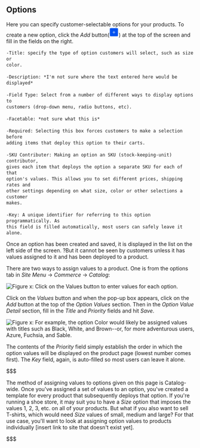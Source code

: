  
## Options

Here you can specify customer-selectable options for your products. To create
a new option, click the *Add* button(![Add](../../../images/icon-add.png)) at
the top of the screen and fill in the fields on the right.

    -Title: specify the type of option customers will select, such as size or
    color.

    -Description: *I'm not sure where the text entered here would be displayed*

    -Field Type: Select from a number of different ways to display options to
    customers (drop-down menu, radio buttons, etc).

    -Facetable: *not sure what this is*

    -Required: Selecting this box forces customers to make a selection before
    adding items that deploy this option to their carts.

    -SKU Contributer: Making an option an SKU (stock-keeping-unit) contributor,
    gives each item that deploys the option a separate SKU for each of that
    option's values. This allows you to set different prices, shipping rates and
    other settings depending on what size, color or other selections a customer
    makes.

    -Key: A unique identifier for referring to this option programmatically. As
    this field is filled automatically, most users can safely leave it alone.

Once an option has been created and saved, it is displayed in the list on the
left side of the screen. <!--Sometimes when I hit the save button, the new
option just disappears. But not always. I haven't been able to work out
a pattern-->?But it cannot be seen by customers unless it has values assigned to
it and has been deployed to a product.

There are two ways to assign values to a product. One is from the options tab in
*Site Menu* &rarr; *Commerce* &rarr; *Catalog*:

![Figure x: Click on the *Values* button to enter values for each 
option.](../../../images/options.png) 

Click on the *Values* button and when the pop-up box appears, click on the *Add*
button at the top of the *Option Values* section. Then in the *Option Value
Detail* section, fill in the *Title* and *Priority* fields and hit *Save*.

![Figure x: For example, the option *Color* would likely be assigned values with
titles such as *Black*, *White*, and *Brown*--or, for more adventurous users, 
*Azure*, *Fuchsia*, and *Sable*.](../../../images/option-values.png) 

The contents of the *Priority* field simply establish the order in which the
option values will be displayed on the product page (lowest number comes first).
The *Key* field, again, is auto-filled so most users can leave it alone.

$$$

The method of assigning values to options given on this page is Catalog-wide.
Once you've assigned a set of values to an option, you've created a template for
every product that subsequently deploys that option. If you're running a shoe
store, it may suit you to have a *Size* option that imposes the values 1, 2, 3,
etc. on all of your products. But what if you also want to sell T-shirts, which
would need *Size* values of small, medium and large? For that use case, you'll
want to look at assigning option values to products individually [insert link to
site that doesn't exist yet].

$$$
